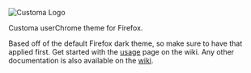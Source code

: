 ![Customa Logo](https://customa.gitlab.io/Customa-Misc/Logo/ProjectsLogos/Inline/PNG/Customa-Firefox.png)

Customa userChrome theme for Firefox.

Based off of the default Firefox dark theme, so make sure to have that applied
first. Get started with the
[usage](https://github.com/Customa/Customa-Firefox/wiki/Usage) page on the
wiki. Any other documentation is also available on the
[wiki](https://github.com/Customa/Customa-Firefox/wiki).
